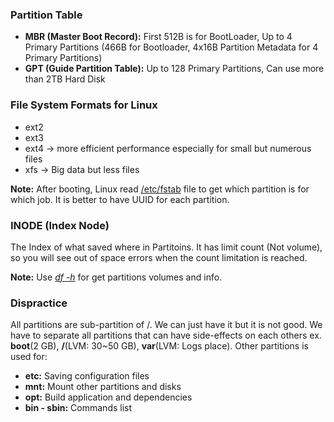 ### Partition Table
* **MBR (Master Boot Record):** First 512B is for BootLoader,  Up to 4 Primary Partitions (466B for Bootloader, 4x16B Partition Metadata for 4 Primary Partitions)
* **GPT (Guide Partition Table):** Up to 128 Primary Partitions, Can use more than 2TB Hard Disk

### File System Formats for Linux
* ext2
* ext3
* ext4 -> more efficient performance especially for small but numerous files
* xfs -> Big data but less files

**Note:** After booting, Linux read <u>/etc/fstab</u> file to get which partition is for which job. It is better to have UUID for each partition. 

### INODE (Index Node)
The Index of what saved where in Partitoins. It has limit count (Not volume), so you will see out of space errors when the count limitation is reached. 

**Note:** Use <u><i>df -h</i></u> for get partitions volumes and info.

### Dispractice
All partitions are sub-partition of /. We can just have it but it is not good. We have to separate all partitions that can have side-effects on each others ex. **boot**(2 GB), **/**(LVM: 30~50 GB), **var**(LVM: Logs place).
Other partitions is used for:
* **etc:** Saving configuration files
* **mnt:** Mount other partitions and disks
* **opt:** Build application and dependencies
* **bin - sbin:** Commands list
